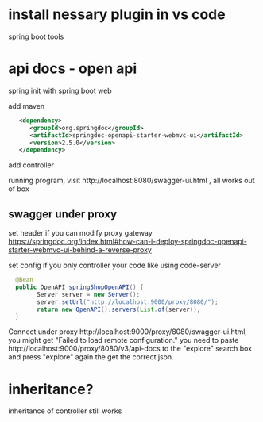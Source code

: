 # install nessary plugin in vs code
spring boot tools

# api docs - open api
spring init with spring boot web

add maven
```xml
   <dependency>
      <groupId>org.springdoc</groupId>
      <artifactId>springdoc-openapi-starter-webmvc-ui</artifactId>
      <version>2.5.0</version>
   </dependency>
```

add controller

running program, visit http://localhost:8080/swagger-ui.html , all works out of box

## swagger under proxy
set header if you can modify proxy gateway
https://springdoc.org/index.html#how-can-i-deploy-springdoc-openapi-starter-webmvc-ui-behind-a-reverse-proxy

set config if you only controller your code like using code-server
```java
  @Bean
  public OpenAPI springShopOpenAPI() {
        Server server = new Server();
        server.setUrl("http://localhost:9000/proxy/8080/");
        return new OpenAPI().servers(List.of(server));
  }
```

Connect under proxy http://localhost:9000/proxy/8080/swagger-ui.html, 
you might get "Failed to load remote configuration."
you need to paste http://localhost:9000/proxy/8080/v3/api-docs to the "explore" search box and press "explore" again the get the correct json.

# inheritance?
inheritance of controller still works